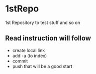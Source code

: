 # 1stRepo
1st Repository to test stuff and so on
## Read instruction will follow
* create local link
* add -a (to index)
* commit
* push
that will be a good start
